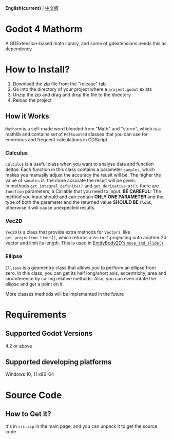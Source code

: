 **English(current)** | [中文版](zh_cn.md)
# Godot 4 Mathorm
A GDExtension-based math library, and some of gdextensions needs this as dependency

# How to Install?
1. Download the zip file from the "release" tab
2. Go into the directory of your project where a `project.godot` exists
3. Unzip the zip and drag and drop the file to the directory
4. Reload the project

## How it Works
`Mathorm` is a self-made word blended from "Math" and "storm", which is a mathlib and contains set of `RefCounted` classes that you can use for enormous and frequent calculations in GDScript.

### Calculus
`Calculus` is a useful class when you want to analyse data and function deltas. Each function in this class contains a parameter `samples`, which makes you manually adjust the accuracy the reuslt will be. The higher the value of `samples` is, the more accurate the result will be given.  
In methods `get_integral_definite()` and `get_derivative_at()`, there are `function` parameters, a Callable that you need to input. **BE CAREFUL:** The method you input should and can contain **ONLY ONE PARAMETER** and the type of both the parameter and the returned value **SHOULD BE `float`**, otherwise it will cause unexpected results.

### Vec2D
`Vec2D` is a class that provide extra methods for `Vector2`, like `get_projection_limit()`, which returns a `Vector2` projecting onto another 2d vector and limit its length. This is used in [EntityBody2D's `move_and_slide()`](https://github.com/Lazy-Rabbit-2001/Godot-4-EntityBody2D).

### Ellipse
`Ellipse` is a geomentry class that allows you to perform an ellipse from zero. In this class, you can get its half long/short axis, eccentricity, area and cirumference by calling relative methods. Also, you can even rotate the ellipse and get a point on it.

More classes methods will be implemented in the future

# Requirements
## Supported Godot Versions
4.2 or above

## Supported developing platforms
Windows 10, 11 x86-64

# Source Code
## How to Get it?
It's in `src.zip` in the main page, and you can unpack it to get the source code
